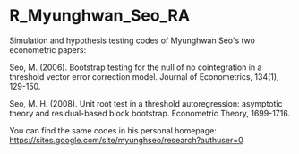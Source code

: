 # R_Myunghwan_Seo_RA
Simulation and hypothesis testing codes of Myunghwan Seo's two econometric papers: 

Seo, M. (2006). Bootstrap testing for the null of no cointegration in a threshold vector error correction model. Journal of Econometrics, 134(1), 129-150.

Seo, M. H. (2008). Unit root test in a threshold autoregression: asymptotic theory and residual-based block bootstrap. Econometric Theory, 1699-1716.

You can find the same codes in his personal homepage:
https://sites.google.com/site/myunghseo/research?authuser=0
